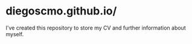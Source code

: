 # diegoscmo.github.io/

I've created this repository to store my CV and further information about myself.

